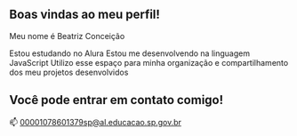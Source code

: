 ## Boas vindas ao meu perfil!
Meu nome é Beatriz Conceição

Estou estudando no Alura
Estou me desenvolvendo na linguagem JavaScript
Utilizo esse espaço para minha organização e compartilhamento dos meu projetos desenvolvidos

## Você pode entrar em contato comigo!
📫 00001078601379sp@al.educacao.sp.gov.br

